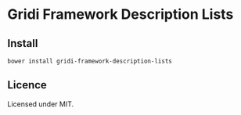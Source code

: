 # Gridi Framework Description Lists

## Install
`bower install gridi-framework-description-lists`

## Licence

Licensed under MIT.